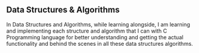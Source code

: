 <h2>Data Structures & Algorithms</h2>
    In Data Structures and Algorithms, while learning alongside, I am learning and implementing each structure and algorithm that I can with C Programming language for better understanding and getting the actual functionality and behind the scenes in all these data structures algorithms.
